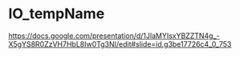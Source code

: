 # IO_tempName

https://docs.google.com/presentation/d/1JlaMYIsxYBZZTN4g_-X5gYS8R0ZzVH7HbL8Iw0Tg3NI/edit#slide=id.g3be17726c4_0_753